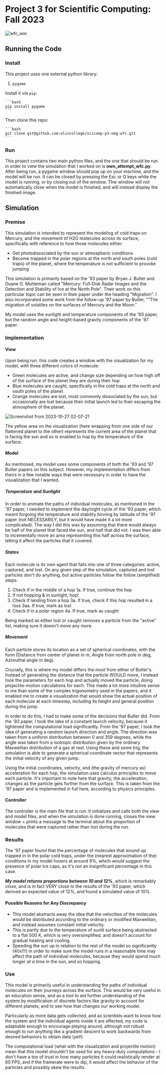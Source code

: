 # Project 3 for Scientific Computing: Fall 2023

![wfc_win](https://github.com/olincollege/scicomp-p3-omg-wfc/assets/95325894/42d230de-e6c2-40db-9d95-6a414e12d6d0)

## Running the Code

### Install

This project uses one external python library:

1. `pygame`

Install it via `pip`:

    ```bash
    pip install pygame
    ```

Then clone this repo:

    ```bash
    git clone git@github.com:olincollege/scicomp-p3-omg-wfc.git
    ```

### Run

This project contains two main python files, and the one that should be run in order to view the simulation that I worked on is **own_attempt_wfc.py**. After being run, a pygame window should pop up on your machine, and the model will be run. It can be closed by pressing the Esc or Q keys while the model is running, or by closing out of the window. Thw window will not automatically close when the model is finished, and will instead display the finished image.

## Simulation

### Premise

This simulation is intended to represent the modeling of cold traps on Mercury, and the movement of H2O molecules across its surface, specifically with reference to how those molecules either:

- Get photodissociated by the sun or atmospheric conditions
- Become trapped in the polar regions at the north and south poles (cold traps) of the planet, where the temperature is not sufficient to provoke jumping

This simulation is primarily based on the '93 paper by Bryan J. Butler and Duane O. Muhleman called "Mercury: Full-Disk Radar Images and the Detection and Stability of Ice at the North Pole". Their work on this particular topic can be seen in their paper under the heading "Migration". I also incorporated some work from the follow-up '97 paper by Butler, "“The migration of volatiles on the surfaces of Mercury and the Moon.”

My model uses the sunlight and temperature components of the '93 paper, but the random angle and height-based gravity components of the '97 paper.

### Implementation

#### View

Upon being run, this code creates a window with the visualization for my model, with three different colors of molecule:

- Green molecules are active, and change size depending on how high off of the surface of the planet they are during their hop
- Blue molecules are caught, specifically in the cold traps at the north and south poles of the planet
- Orange molecules are lost, most commonly dissociated by the sun, but occasionally are lost because their initial launch led to their escaping the atmosphere of the planet.

![Screenshot from 2023-10-27 02-07-21](https://github.com/olincollege/scicomp-p2-water-you-up-to/assets/95325894/a40d30fe-2aca-41fa-9d26-4eea1fb3dc2f)

The yellow area on the visualization (here wrapping from one side of our flattened planet to the other) represents the current area of the planet that is facing the sun and so is enabled to hop by the temperature of the surface.

#### Model

As mentioned, my model uses some components of both the '93 and '97 Butler papers on this subject. However, my implementation differs from theirs in a few notable ways that were necessary in order to have the visualization that I wanted.

##### Temperature and Sunlight

In order to animate the paths of individual molecules, as mentioned in the '97 paper, I needed to implement the day/night cycle of the '93 paper, which meant forgoing the temperature and stability binning by latitude of the '97 paper (not NECESSARILY, but it would have made it a lot more complicated). The way I did this was by assuming that there would always be half of the planet that faced the sun, and half that did not. I was then able to incementally move an area representing this half across the surface, letting it affect the particles that it covered.

##### States

Each molecule is its own agent that falls into one of three categories: active, captured, and lost. On any given step of the simulation, captured and lost particles don't do anything, but active particles follow the follow (simplified) steps:

1. Check if in the middle of a hop
   1a. If true, continue the hop
2. If not hopping & in sunlight, hop!
3. Check if landing from a hop
   3a. If true, check if this hop resulted in a loss
   3aa. If true, mark as lost
4. Check if in a polar region
   4a. If true, mark as caught

Being marked as either lost or caught removes a particle from the "active" list, making sure it doesn't move any more.

##### Movement

Each particle stores its location as a set of spherical coordinates, with the form (Distance from center of planet in m, Angle from north pole in deg, Azimuthal angle in deg).

Crucially, this is where my model differs the most from either of Butler's. Instead of generating the distance that the particle WOULD move, I instead took the parameters for each hop and actually moved the particle, doing projectile-motion calculations for each. This made a lot more intuitive sense to me than some of the complex trigonometry used in the papers, and it enabled me to create a visualization that would show the actual position of each molecule at each timestep, including its height and general position during the jump.

In order to do this, I had to make some of the decisions that Butler did. From the '93 paper, I took the idea of a constant launch velocity, because it lightened the computational load significantly. From the '97 paper, I took the idea of generating a random launch direction and angle. The direction was taken from a uniform distribution between 0 and 359 degrees, while the angle was taken from a isotropic distribution given by the ordinary Maxwellian distribution of a gas at rest. Using these and some trig, the simulation is able to generate a spherical coordinate vector that represents the initial velocity of any given jump.

Using the initial coordinates, velocity, and (the gravity of mercury as) acceleration for each hop, the simulation uses calculus principles to move each particle. It's important to note here that gravity, the acceleration, changes as the particle gets further from the surface. This is taken from the '97 paper and is implemented in full here, according to physics principles.

#### Controller

The controller is the main file that is run. It initializes and calls both the view and model files, and when the simulation is done running, closes the view window + prints a message to the terminal about the proportion of molecules that were captured rather than lost during the run.

### Results

The '97 paper found that the percentage of molecules that wound up trapped in in the polar cold traps, under the (nearest approximation of the) conditions in my model hovers at around 9%, which would suggest the presence of polar ice caps, as it's not an insignificant percentage in this case.

**_My model returns proportions between 10 and 12%_**, which is remarkably close, and is in fact VERY close to the results of the '93 paper, which derived an expected value of 12%, and found a simulated value of 10%.

#### Possible Reasons for Any Discrepancy

- This model abstracts away the idea that the velocities of the molecules would be distributed according to the ordinary or modified Maxwellian, and instead assumes constant initial velocity.
- This is partly due to the temperature of sunlit surface being abstracted to a flat 500 K, which is very oversimplified, and doesn't account for gradual heating and cooling.
- Speeding the sun up in relation to the rest of the model so significantly (40x!!!) in order to make sure the model runs in a reasonable time may affect the path of individual molecules, because they would spend much longer _at a time_ in the sun, and so hopping.

### Use

This model is primarily useful in understanding the paths of individual molecules on their journeys across the surface. This would be very useful in an education sense, and as a tool to aid further understanding of the system by modification of discrete factors like gravity to account for different planets, and to see how that changes our working model.

Particularly as more data gets collected, and as scientists want to know how the system and the individual agents inside it are affected, my code is adaptable enough to encourage playing around, although not robust enough to run anything like a gradient descent to work backwards from desired behaviors to obtain data (yet!)

The computational load (what with the visualization and projectile motion) mean that this model shouldn't be used for any heavy-duty computations - I don't have a ton of trust in how many particles it could realistically render at 60 FPS, and if the framerate were to dip, it would affect the behavior of the particles and possibly skew the results.
